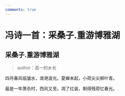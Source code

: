 ```yaml
---
comments: true
---
```

# 冯诗一首：采桑子.重游博雅湖

## 采桑子.重游博雅湖

>author：高一的乡长

四月春风临皱水，潋滟波光。夏蝉未起，小荷尖尖柳叶青。

最是一年萧杀时，西风又至。凋了红装，剩得残荷忆春光。